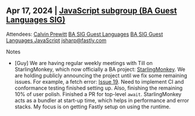 ## Apr 17, 2024 | [JavaScript subgroup (BA Guest Languages SIG)](https://www.google.com/calendar/event?eid=NmQ0NzY0cW9hYXFsc3FiaW41YjBxOGpyc21fMjAyNDA0MTdUMTcwMDAwWiBjYWx2aW5AamFmbGFicy5jb20)

Attendees: [Calvin Prewitt](mailto:calvin@jaflabs.com) [BA SIG Guest Languages](mailto:ba-sig-guest-languages@googlegroups.com) [BA SIG Guest Languages JavaScript](mailto:ba-sig-guest-languages-javascript@googlegroups.com) [jsharp@fastly.com](mailto:jsharp@fastly.com)

Notes

* \[Guy\] We are having regular weekly meetings with Till on StarlingMonkey, which now officially a BA project:  [StarlingMonkey](https://github.com/bytecodealliance/StarlingMonkey). We are holding publicly announcing the project until we fix some remaining issues. For example, a fetch error: [Issue 19](https://github.com/bytecodealliance/StarlingMonkey/issues/19). Need to implement CI and conformance testing finished setting up. Also, finishing the remaining 10% of user polish. Finished a PR for top-level `await`. StarlingMonkey acts as a bundler at start-up time, which helps in performance and error stacks. My focus is on getting Fastly setup on using the runtime.
